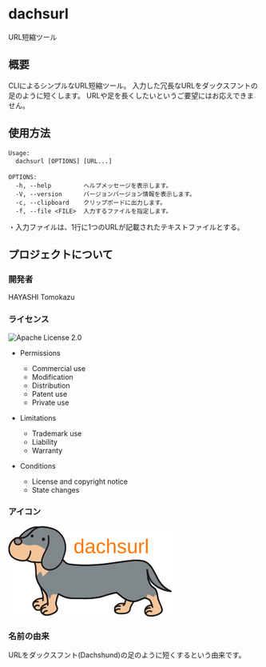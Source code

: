 # dachsurl
URL短縮ツール

## 概要
CLIによるシンプルなURL短縮ツール。
入力した冗長なURLをダックスフントの足のように短くします。
URLや足を長くしたいというご要望にはお応えできません。

## 使用方法
```
Usage:
  dachsurl [OPTIONS] [URL...]

OPTIONS:
  -h, --help         ヘルプメッセージを表示します。
  -V, --version      バージョンバージョン情報を表示します。
  -c, --clipboard    クリップボードに出力します。
  -f, --file <FILE>  入力するファイルを指定します。
```
・入力ファイルは、1行に1つのURLが記載されたテキストファイルとする。

## プロジェクトについて

### 開発者
HAYASHI Tomokazu

### ライセンス
![Apache License 2.0](http://www.apache.org/licenses/LICENSE-2.0)

- Permissions
  - Commercial use
  - Modification
  - Distribution
  - Patent use
  - Private use

- Limitations
  - Trademark use
  - Liability
  - Warranty

- Conditions
  - License and copyright notice
  - State changes

### アイコン
![Icon](docs/images/dachsurl.svg)

### 名前の由来
URLをダックスフント(Dachshund)の足のように短くするという由来です。
